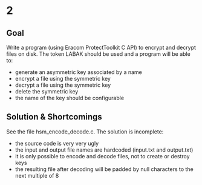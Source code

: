# 2

## Goal

Write a program (using Eracom ProtectToolkit C API) to encrypt and decrypt files on disk. The token LABAK should be used and a program will be able to: 

  * generate an asymmetric key associated by a name
  * encrypt a file using the symmetric key
  * decrypt a file using the symmetric key
  * delete the symmetric key
  * the name of the key should be configurable


## Solution & Shortcomings

See the file hsm_encode_decode.c. The solution is incomplete:

  * the source code is very very ugly
  * the input and output file names are hardcoded (input.txt and output.txt)
  * it is only possible to encode and decode files, not to create or destroy  keys
  * the resulting file after decoding will be padded by null characters to the next multiple of 8
